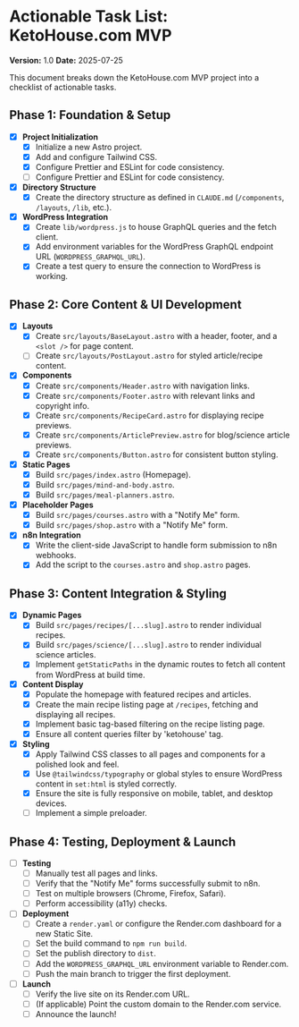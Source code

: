 # Actionable Task List: KetoHouse.com MVP

**Version:** 1.0
**Date:** 2025-07-25

This document breaks down the KetoHouse.com MVP project into a checklist of actionable tasks. 

## Phase 1: Foundation & Setup

- [x] **Project Initialization**
    - [x] Initialize a new Astro project.
    - [x] Add and configure Tailwind CSS.
    - [x] Configure Prettier and ESLint for code consistency.
    - [ ] Configure Prettier and ESLint for code consistency.
- [x] **Directory Structure**
    - [x] Create the directory structure as defined in `CLAUDE.md` (`/components`, `/layouts`, `/lib`, etc.).
- [x] **WordPress Integration**
    - [x] Create `lib/wordpress.js` to house GraphQL queries and the fetch client.
    - [x] Add environment variables for the WordPress GraphQL endpoint URL (`WORDPRESS_GRAPHQL_URL`).
    - [x] Create a test query to ensure the connection to WordPress is working.

## Phase 2: Core Content & UI Development

- [x] **Layouts**
    - [x] Create `src/layouts/BaseLayout.astro` with a header, footer, and a `<slot />` for page content.
    - [ ] Create `src/layouts/PostLayout.astro` for styled article/recipe content.
- [x] **Components**
    - [x] Create `src/components/Header.astro` with navigation links.
    - [x] Create `src/components/Footer.astro` with relevant links and copyright info.
    - [x] Create `src/components/RecipeCard.astro` for displaying recipe previews.
    - [x] Create `src/components/ArticlePreview.astro` for blog/science article previews.
    - [x] Create `src/components/Button.astro` for consistent button styling.
- [x] **Static Pages**
    - [x] Build `src/pages/index.astro` (Homepage).
    - [x] Build `src/pages/mind-and-body.astro`.
    - [x] Build `src/pages/meal-planners.astro`.
- [x] **Placeholder Pages**
    - [x] Build `src/pages/courses.astro` with a "Notify Me" form.
    - [x] Build `src/pages/shop.astro` with a "Notify Me" form.
- [x] **n8n Integration**
    - [x] Write the client-side JavaScript to handle form submission to n8n webhooks.
    - [x] Add the script to the `courses.astro` and `shop.astro` pages.

## Phase 3: Content Integration & Styling

- [x] **Dynamic Pages**
    - [x] Build `src/pages/recipes/[...slug].astro` to render individual recipes.
    - [x] Build `src/pages/science/[...slug].astro` to render individual science articles.
    - [x] Implement `getStaticPaths` in the dynamic routes to fetch all content from WordPress at build time.
- [x] **Content Display**
    - [x] Populate the homepage with featured recipes and articles.
    - [x] Create the main recipe listing page at `/recipes`, fetching and displaying all recipes.
    - [x] Implement basic tag-based filtering on the recipe listing page.
    - [x] Ensure all content queries filter by 'ketohouse' tag.
- [x] **Styling**
    - [x] Apply Tailwind CSS classes to all pages and components for a polished look and feel.
    - [x] Use `@tailwindcss/typography` or global styles to ensure WordPress content in `set:html` is styled correctly.
    - [x] Ensure the site is fully responsive on mobile, tablet, and desktop devices.
    - [ ] Implement a simple preloader.

## Phase 4: Testing, Deployment & Launch

- [ ] **Testing**
    - [ ] Manually test all pages and links.
    - [ ] Verify that the "Notify Me" forms successfully submit to n8n.
    - [ ] Test on multiple browsers (Chrome, Firefox, Safari).
    - [ ] Perform accessibility (a11y) checks.
- [ ] **Deployment**
    - [ ] Create a `render.yaml` or configure the Render.com dashboard for a new Static Site.
    - [ ] Set the build command to `npm run build`.
    - [ ] Set the publish directory to `dist`.
    - [ ] Add the `WORDPRESS_GRAPHQL_URL` environment variable to Render.com.
    - [ ] Push the main branch to trigger the first deployment.
- [ ] **Launch**
    - [ ] Verify the live site on its Render.com URL.
    - [ ] (If applicable) Point the custom domain to the Render.com service.
    - [ ] Announce the launch!
